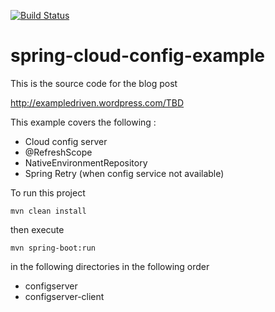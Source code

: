 [![Build Status](https://travis-ci.org/ExampleDriven/spring-cloud-config-example.svg)](https://travis-ci.org/ExampleDriven/spring-cloud-config-example)

# spring-cloud-config-example

This is the source code for the blog post

http://exampledriven.wordpress.com/TBD

This example covers the following :

- Cloud config server
- @RefreshScope
- NativeEnvironmentRepository
- Spring Retry (when config service not available)

To run this project

    mvn clean install

then execute

    mvn spring-boot:run

in the following directories in the following order
- configserver
- configserver-client

